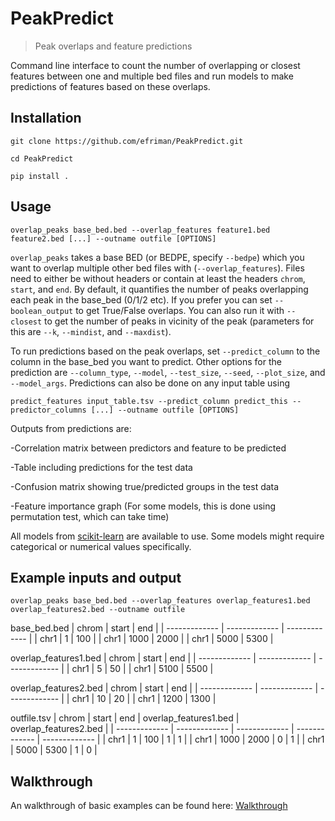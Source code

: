 # PeakPredict
> Peak overlaps and feature predictions

Command line interface to count the number of overlapping or closest features between one and multiple bed files and run models to make predictions of features based on these overlaps.

## Installation
`git clone https://github.com/efriman/PeakPredict.git`

`cd PeakPredict`

`pip install .`

## Usage
`overlap_peaks base_bed.bed --overlap_features feature1.bed feature2.bed [...] --outname outfile [OPTIONS]`

`overlap_peaks` takes a base BED (or BEDPE, specify `--bedpe`) which you want to overlap multiple other bed files with (`--overlap_features`). Files need to either be without headers or contain at least the headers `chrom`, `start`, and `end`. By default, it quantifies the number of peaks overlapping each peak in the base_bed (0/1/2 etc). If you prefer you can set `--boolean_output` to get True/False overlaps. You can also run it with `--closest` to get the number of peaks in vicinity of the peak (parameters for this are `--k`, `--mindist`, and `--maxdist`).

To run predictions based on the peak overlaps, set `--predict_column` to the column in the base_bed you want to predict. Other options for the prediction are `--column_type`, `--model`, `--test_size`, `--seed`, `--plot_size`, and `--model_args`. Predictions can also be done on any input table using

`predict_features input_table.tsv --predict_column predict_this --predictor_columns [...] --outname outfile [OPTIONS]`

Outputs from predictions are:

-Correlation matrix between predictors and feature to be predicted

-Table including predictions for the test data

-Confusion matrix showing true/predicted groups in the test data

-Feature importance graph (For some models, this is done using permutation test, which can take time)

All models from [scikit-learn](https://scikit-learn.org/) are available to use. Some models might require categorical or numerical values specifically.


## Example inputs and output
`overlap_peaks base_bed.bed --overlap_features overlap_features1.bed overlap_features2.bed --outname outfile`

base_bed.bed
| chrom  | start | end |
| ------------- | ------------- | ------------- |
| chr1  | 1  | 100 |
| chr1  | 1000  | 2000 |
| chr1  | 5000  | 5300 |

overlap_features1.bed
| chrom  | start | end |
| ------------- | ------------- | ------------- |
| chr1  | 5  | 50 |
| chr1  | 5100  | 5500 |

overlap_features2.bed
| chrom  | start | end |
| ------------- | ------------- | ------------- |
| chr1  | 10  | 20 |
| chr1  | 1200  | 1300 |

outfile.tsv
| chrom  | start | end | overlap_features1.bed | overlap_features2.bed |
| ------------- | ------------- | ------------- | ------------- | ------------- |
| chr1  | 1  | 100 | 1 | 1 |
| chr1  | 1000  | 2000 | 0 | 1 |
| chr1  | 5000  | 5300 | 1 | 0 |

## Walkthrough
An walkthrough of basic examples can be found here: [Walkthrough](https://github.com/efriman/PeakPredict/blob/main/docs/Walkthrough_examples.ipynb)
